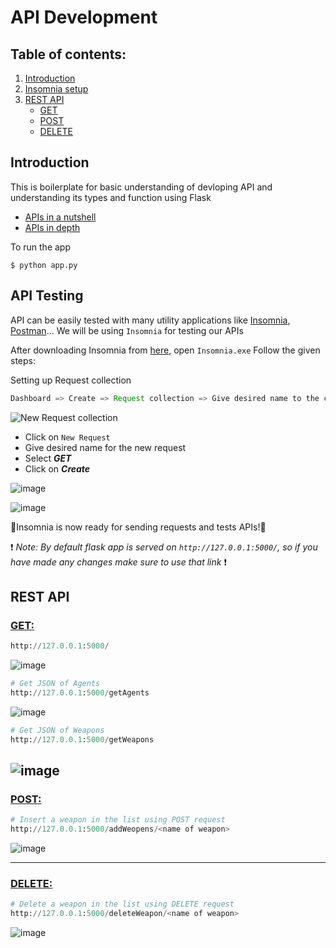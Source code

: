 # API Development

## Table of contents:
 1. [Introduction](https://github.com/ISTE-VESIT-ORG/API-Development-2021/blob/API-learning/README.md#introduction)
 2. [Insomnia setup](https://github.com/ISTE-VESIT-ORG/API-Development-2021/blob/API-learning/README.md#api-testing)
 3. [REST API](https://github.com/ISTE-VESIT-ORG/API-Development-2021/blob/API-learning/README.md#rest-api)
    - [GET](https://github.com/ISTE-VESIT-ORG/API-Development-2021/blob/API-learning/README.md#get)
    - [POST](https://github.com/ISTE-VESIT-ORG/API-Development-2021/blob/API-learning/README.md#post)
    - [DELETE](https://github.com/ISTE-VESIT-ORG/API-Development-2021/blob/API-learning/README.md#delete)

## Introduction
This is boilerplate for basic understanding of devloping API and understanding its types and function using Flask
 - [APIs in a nutshell](https://www.youtube.com/watch?v=s7wmiS2mSXY)
 - [APIs in depth](https://www.youtube.com/watch?v=GZvSYJDk-us&t=1293s)

To run the app
```shell
$ python app.py
```

## API Testing
API can be easily tested with many utility applications like [Insomnia](https://insomnia.rest/download), [Postman](https://www.postman.com/downloads/)...
 We will be using `Insomnia` for testing our APIs
 
After downloading Insomnia from [here](https://insomnia.rest/download), open `Insomnia.exe`
Follow the given steps:

Setting up Request collection
```java
Dashboard => Create => Request collection => Give desired name to the collection
```

![New Request collection](https://user-images.githubusercontent.com/72487782/137669703-63c5107c-e846-4815-988d-f90b06e1d006.png)

 - Click on `New Request`
 - Give desired name for the new request
 - Select ***GET***
 - Click on ***Create***

![image](https://user-images.githubusercontent.com/72487782/137670276-6971f444-c14f-4a49-85cd-8f119173c11d.png)

![image](https://user-images.githubusercontent.com/72487782/137670990-7c13aa17-eb33-4d3d-af68-7c4f61691e1b.png)

🌟Insomnia is now ready for sending requests and tests APIs!🌟

❗ _Note: By default flask app is served on `http://127.0.0.1:5000/`, so if you have made any changes make sure to use that link_ ❗

## REST API

### [GET:](https://developer.mozilla.org/en-US/docs/Web/HTTP/Methods/GET)

```python
http://127.0.0.1:5000/
```

![image](https://user-images.githubusercontent.com/72487782/137673383-bb503a88-238e-4d3f-b737-2e1cc1ce9692.png)

```python
# Get JSON of Agents
http://127.0.0.1:5000/getAgents
```

![image](https://user-images.githubusercontent.com/72487782/137673444-fac3fb23-1cdb-4dc6-82c2-8081a1e927fe.png)

```python
# Get JSON of Weapons
http://127.0.0.1:5000/getWeapons
```

![image](https://user-images.githubusercontent.com/72487782/137673459-8f715dd5-8aaa-42d0-897b-7a4b795eacba.png)
---
### [POST:](https://developer.mozilla.org/en-US/docs/Web/HTTP/Methods/POST)

```python
# Insert a weapon in the list using POST request
http://127.0.0.1:5000/addWeopens/<name of weapon>
```

![image](https://user-images.githubusercontent.com/72487782/137673786-181253df-8689-41fc-9539-e570cf210509.png)

---

### [DELETE:](https://developer.mozilla.org/en-US/docs/Web/HTTP/Methods/DELETE)

```python
# Delete a weapon in the list using DELETE request
http://127.0.0.1:5000/deleteWeapon/<name of weapon>
```

![image](https://user-images.githubusercontent.com/72487782/137673889-643b105d-e1d7-4255-aa98-6313e058fab8.png)





